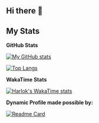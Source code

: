 ## Hi there 👋

## My Stats

**GitHub Stats**

[![My GitHub stats](https://github-readme-stats.vercel.app/api?username=GloriousGlider8)](https://github.com/anuraghazra/github-readme-stats)

[![Top Langs](https://github-readme-stats.vercel.app/api/top-langs/?username=GloriousGlider8&layout=compact)](https://github.com/anuraghazra/github-readme-stats)

**WakaTime Stats**

[![Harlok's WakaTime stats](https://github-readme-stats.vercel.app/api/wakatime?username=GloriousGlider8)](https://github.com/anuraghazra/github-readme-stats)

**Dynamic Profile made possible by:**

[![Readme Card](https://github-readme-stats.vercel.app/api/pin/?username=anuraghazra&repo=github-readme-stats&show_owner=true)](https://github.com/anuraghazra/github-readme-stats)
